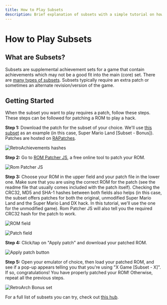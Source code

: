 ```yaml
---
title: How to Play Subsets
description: Brief explanation of subsets with a simple tutorial on how to patch a ROM for a subset.
---
```


# How to Play Subsets

## What are Subsets?
Subsets are supplemental achievement sets for a game that contain achievements which may not be a good fit into the main (core) set. There are [many types of subsets](/guidelines/content/subsets.html#types-of-subsets). Subsets typically require an extra patch or sometimes an alternate revision/version of the game.

## Getting Started
When the subset you want to play requires a patch, follow these steps. These steps can be followed for patching a ROM to play a hack.

**Step 1:** Download the patch for the subset of your choice. We'll use [this subset](https://retroachievements.org/game/7596) as an example (in this case, Super Mario Land [Subset - Bonus]). Patches are hosted on [RAPatches](https://github.com/RetroAchievements/RAPatches).

![RetroAchievements hashes](https://github.com/user-attachments/assets/7221c0da-54f3-4480-8f2a-3a55c8f74f13)

**Step 2:** Go to [ROM Patcher JS](https://www.marcrobledo.com/RomPatcher.js/), a free online tool to patch your ROM.

![Rom Patcher JS](https://github.com/user-attachments/assets/af91a240-fd2a-4a00-82b9-6ef9b675b960)

**Step 3:** Choose your ROM in the upper field and your patch file in the lower one. Make sure that you are using the correct ROM for the patch (see the readme file that usually comes included with the patch itself). Checking the CRC32, MD5 and SHA-1 hashes between both fields also helps (in this case, the subset offers patches for both the original, unmodified Super Mario Land and the Super Mario Land DX hack. In this tutorial, we'll use the one for the unmodified game). Rom Patcher JS will also tell you the required CRC32 hash for the patch to work.

![ROM field](https://github.com/user-attachments/assets/bd763c82-bab6-47f6-958c-56aa90113066)

![Patch field](https://github.com/user-attachments/assets/b158a568-b6ac-49f7-9473-6807ad638fe7)

**Step 4:** Click/tap on "Apply patch" and download your patched ROM.

![Apply patch button](https://github.com/user-attachments/assets/a19f88a0-9233-4836-9622-2f5adbd05cbc)

**Step 5:** Open your emulator of choice, then load your patched ROM, and see if a pop-up appears telling you that you're using "X Game [Subset - X]". If so, congratulations! You have properly patched your ROM! Otherwise, repeat all the previous steps.

![RetroArch Bonus set](https://github.com/user-attachments/assets/19e5a861-7240-4ed2-b472-ba0bf3143836)

For a full list of subsets you can try, check out [this hub](https://retroachievements.org/game/20156).
